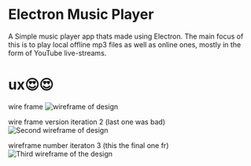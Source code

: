 # Electron Music Player
A Simple music player app thats made using Electron. The main focus of this is to play local offline mp3 files as well as online ones, mostly in the form of YouTube live-streams.

# ux😍😍
wire frame
![wireframe of design](https://i.imgur.com/yGd3MGu.png)

wire frame version iteration 2 (last one was bad)
![Second wireframe of design](https://i.imgur.com/cnzNRuY.png)

wireframe number iteraton 3 (this the final one fr)
![Third wireframe of the design](https://i.imgur.com/6Z5VqMM.png)